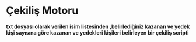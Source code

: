 # Çekiliş Motoru


**txt dosyası olarak verilen isim listesinden ,belirlediğiniz kazanan ve yedek kişi sayısına göre kazanan ve yedekleri kişileri belirleyen bir çekiliş scripti**
